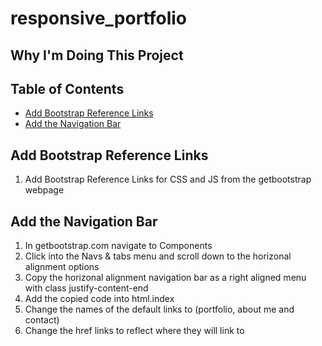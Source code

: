 # responsive_portfolio

## Why I'm Doing This Project

## Table of Contents
* [Add Bootstrap Reference Links](#add-bootstrap-reference-links)
* [Add the Navigation Bar](#add-the-navigation-bar)


## Add Bootstrap Reference Links
1. Add Bootstrap Reference Links for CSS and JS from the getbootstrap webpage

## Add the Navigation Bar
1. In getbootstrap.com navigate to Components
2. Click into the Navs & tabs menu and scroll down to the horizonal alignment options
3. Copy the horizonal alignment navigation bar as a right aligned menu with class justify-content-end
4. Add the copied code into html.index 
5. Change the names of the default links to (portfolio, about me and contact)
6. Change the href links to reflect where they will link to 